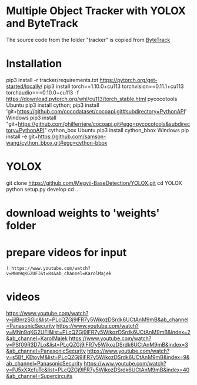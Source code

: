 # Multiple Object Tracker with YOLOX and ByteTrack 
The source code from the folder "tracker" is copied from [ByteTrack](https://github.com/ifzhang/ByteTrack)

# Installation

pip3 install -r tracker/requirements.txt
https://pytorch.org/get-started/locally/
pip3 install torch==1.10.0+cu113 torchvision==0.11.1+cu113 torchaudio===0.10.0+cu113
-f https://download.pytorch.org/whl/cu113/torch_stable.html
pycocotools
    Ubuntu
        pip3 install cython; pip3 install 'git+https://github.com/cocodataset/cocoapi.git#subdirectory=PythonAPI'
    Windows
        pip3 install "git+https://github.com/philferriere/cocoapi.git#egg=pycocotools&subdirectory=PythonAPI"
cython_box
    Ubuntu
        pip3 install cython_bbox
    Windows
        pip install -e git+https://github.com/samson-wang/cython_bbox.git#egg=cython-bbox

# YOLOX

git clone https://github.com/Megvii-BaseDetection/YOLOX.git
cd YOLOX python setup.py develop cd ..

# download weights to 'weights' folder
# prepare videos for input
    ! https://www.youtube.com/watch?v=MNn9qKG2UFI&t=8s&ab_channel=KarolMajek

# videos



https://www.youtube.com/watch?v=jjlBnrzSGjc&list=PLcQZGj9lFR7y5WikozDSrdk6UCtAnM9mB&ab_channel=PanasonicSecurity
https://www.youtube.com/watch?v=MNn9qKG2UFI&list=PLcQZGj9lFR7y5WikozDSrdk6UCtAnM9mB&index=2&ab_channel=KarolMajek
https://www.youtube.com/watch?v=PSf09R3D7Lo&list=PLcQZGj9lFR7y5WikozDSrdk6UCtAnM9mB&index=3&ab_channel=PanasonicSecurity
https://www.youtube.com/watch?v=s5Bf_KEtoyM&list=PLcQZGj9lFR7y5WikozDSrdk6UCtAnM9mB&index=9&ab_channel=PanasonicSecurity
https://www.youtube.com/watch?v=PJ5xXXcfuTc&list=PLcQZGj9lFR7y5WikozDSrdk6UCtAnM9mB&index=40&ab_channel=Supercircuits


